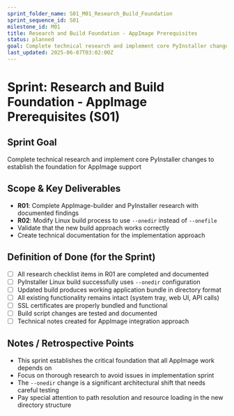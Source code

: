 ```yaml
---
sprint_folder_name: S01_M01_Research_Build_Foundation
sprint_sequence_id: S01
milestone_id: M01
title: Research and Build Foundation - AppImage Prerequisites
status: planned
goal: Complete technical research and implement core PyInstaller changes to establish the foundation for AppImage support
last_updated: 2025-06-07T03:02:00Z
---
```


# Sprint: Research and Build Foundation - AppImage Prerequisites (S01)

## Sprint Goal
Complete technical research and implement core PyInstaller changes to establish the foundation for AppImage support

## Scope & Key Deliverables
- **R01**: Complete AppImage-builder and PyInstaller research with documented findings
- **R02**: Modify Linux build process to use `--onedir` instead of `--onefile`
- Validate that the new build approach works correctly
- Create technical documentation for the implementation approach

## Definition of Done (for the Sprint)
- [ ] All research checklist items in R01 are completed and documented
- [ ] PyInstaller Linux build successfully uses `--onedir` configuration
- [ ] Updated build produces working application bundle in directory format
- [ ] All existing functionality remains intact (system tray, web UI, API calls)
- [ ] SSL certificates are properly bundled and functional
- [ ] Build script changes are tested and documented
- [ ] Technical notes created for AppImage integration approach

## Notes / Retrospective Points
- This sprint establishes the critical foundation that all AppImage work depends on
- Focus on thorough research to avoid issues in implementation sprint
- The `--onedir` change is a significant architectural shift that needs careful testing
- Pay special attention to path resolution and resource loading in the new directory structure